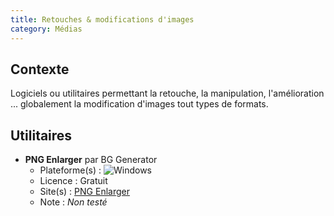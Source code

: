 ```yaml
---
title: Retouches & modifications d'images
category: Médias
---	
```


## Contexte

Logiciels ou utilitaires permettant la retouche, la manipulation, l'amélioration ... globalement la modification d'images tout types de formats.


## Utilitaires

* **PNG Enlarger** par BG Generator
	- Plateforme(s) : ![Windows]({{site.url}}/images/windows.png "Windows")
	- Licence : Gratuit
	- Site(s) : [PNG Enlarger](https://bggenerator.com/pngenlarger.html)
	- Note : *Non testé*
	
